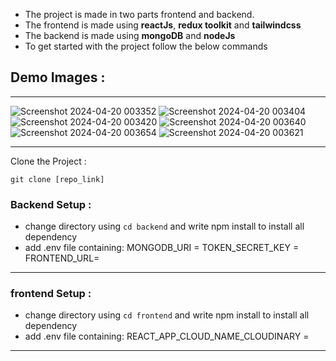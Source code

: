 * The project is made in two parts frontend and backend.<br />
* The frontend is made using **reactJs**, **redux toolkit** and **tailwindcss**<br />
* The backend is made using **mongoDB** and **nodeJs**<br />
* To get started with the project follow the below commands<br />

## Demo Images :
---------------------------------------------------------------------------------------------------------------------------------
![Screenshot 2024-04-20 003352](https://github.com/Vikash231/shopKart/assets/97658160/c4e28542-16df-4d5e-91b8-580d27d4a7a2)
![Screenshot 2024-04-20 003404](https://github.com/Vikash231/shopKart/assets/97658160/3d8f90a5-692e-40fc-90fc-67580bfdfff9)
![Screenshot 2024-04-20 003420](https://github.com/Vikash231/shopKart/assets/97658160/8fd48f4b-0af6-4667-8ff4-4c96634d83d6)
![Screenshot 2024-04-20 003640](https://github.com/Vikash231/shopKart/assets/97658160/5ee58f5b-4f2b-4bc4-a005-c1859cbaef6d)
![Screenshot 2024-04-20 003654](https://github.com/Vikash231/shopKart/assets/97658160/7a49fbb7-76ee-48b1-87a1-24c126db31bb)
![Screenshot 2024-04-20 003621](https://github.com/Vikash231/shopKart/assets/97658160/50b4b326-1c8d-459b-8e86-f967ba646cfe)

--------------------------------------------------------------------------------------------------------------------------------------

Clone the Project :
```
git clone [repo_link]
```
### Backend Setup :
* change directory using <code>cd backend</code> and write npm install to install all dependency
* add .env file containing:
MONGODB_URI = 
TOKEN_SECRET_KEY = 
FRONTEND_URL= 
--------------------------------------------------------------------------------------------------------------------------------------
### frontend Setup :
* change directory using <code>cd frontend</code> and write npm install to install all dependency
* add .env file containing:
 REACT_APP_CLOUD_NAME_CLOUDINARY = 
--------------------------------------------------------------------------------------------------------------------------------------



